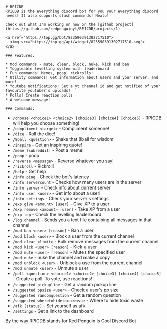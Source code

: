 
	# RPICDB
	RPICDB is the everything discord bot for you your everything discord needs! It also supports slash commands! Neato!
	
	Check out what I'm working on now on the [github project](https://github.com/redpenguinyt/RPICDB/projects/1)
	
	<a href="https://top.gg/bot/823590391302717510">
	  <img src="https://top.gg/api/widget/823590391302717510.svg">
	</a>
	
	### Features:
	
	* Mod commands - mute, clear, block, nuke, kick and ban
	* Toggleable levelling system with leaderboard
	* Fun commands! Memes, poop, rickrolls!
	* Utility commands! Get information about users and your server, and more!
	* Youtube notifications! Set a yt channel id and get notified of your favourite youtuber's uploads!
	* Polls! Create reaction polls
	* A welcome message!
	
	### Commands:
		
* `/choose <choice1> <choice2> [choice3] [choice4] [choice5]` - RPICDB will help you choose something!
* `/compliment <target>` - Compliment someone!
* `/dice` - Roll the dice!
* `/8ball <question>` - Shake that 8ball for wisdom!
* `/inspire` - Get an inspiring quote!
* `/meme [subreddit]` - Post a meme!
* `/poop` - poop
* `/reverse <message>` - Reverse whatever you say!
* `/rickroll` - Rickroll!
* `/help` - Get help
* `/info ping` - Check the bot's latency
* `/info servercount` - Checks how many users are in the server
* `/info server` - Check info about current server
* `/info user <user>` - Get info about a user!
* `/info settings` - Check your server's settings
* `/exp give <amount> [user]` - Give XP to a user
* `/exp remove <amount> [user]` - Take XP from a user
* `/exp top` - Check the levelling leaderboard
* `/log channel` - Sends you a text file containing all messages in that channel
* `/mod ban <user> [reason]` - Ban a user
* `/mod block <user>` - Block a user from the current channel
* `/mod clear <limit>` - Bulk remove messages from the current channel
* `/mod kick <user> [reason]` - Kick a user
* `/mod mute <user> [reason]` - Mutes the specified user
* `/mod nuke` - nuke the channel and make a copy
* `/mod unblock <user>` - Unblock a use from the current channel
* `/mod unmute <user>` - Unmute a user
* `/poll <question> <choice1> <choice2> [choice3] [choice4] [choice5]` - Create a poll. To vote, use reactions!
* `/suggested pickupline` - Get a random pickup line
* `/suggested ppsize <user>` - Check a user's pp size
* `/suggested randomquestion` - Get a random question
* `/suggested wheretohidetoxicwaste` - Where to hide toxic waste
* `/afk [status]` - Set yourself as afk
* `/settings` - Get a link to the dashboard

By the way RPICDB stands for Red Penguin Is Cool Discord Bot